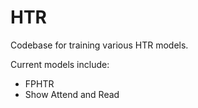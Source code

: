 # HTR
Codebase for training various HTR models.

Current models include:
- FPHTR
- Show Attend and Read
